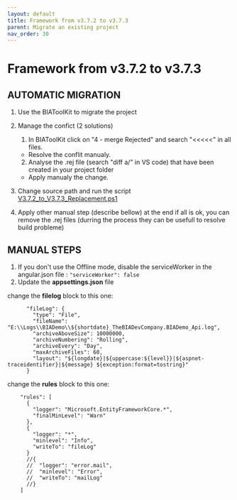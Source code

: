 ```yaml
---
layout: default
title: Framework from v3.7.2 to v3.7.3
parent: Migrate an existing project
nav_order: 30
---
```

# Framework from v3.7.2 to v3.7.3

## AUTOMATIC MIGRATION
 
1. Use the BIAToolKit to migrate the project

2. Manage the confict (2 solutions)
   1. In BIAToolKit click on "4 - merge Rejected" and search "<<<<<" in all files.  
    * Resolve the conflit manualy.
   2. Analyse the .rej file (search "diff a/" in VS code) that have been created in your project folder
     * Apply manualy the change.

3. Change source path and run the script [V3.7.2_to_V3.7.3_Replacement.ps1](./Scripts/V3.7.2_to_V3.7.3_Replacement.ps1)

4. Apply other manual step (describe bellow) at the end if all is ok, you can remove the .rej files (durring the process they can be usefull to resolve build probleme)

## MANUAL STEPS
1. If you don't use the Offline mode, disable the serviceWorker in the angular.json file : ```"serviceWorker": false```
2. Update the **appsettings.json** file

change the **filelog** block to this one:
```
      "fileLog": {
        "type": "File",
        "fileName": "E:\\Logs\\BIADemo\\${shortdate}_TheBIADevCompany.BIADemo_Api.log",
        "archiveAboveSize": 10000000,
        "archiveNumbering": "Rolling",
        "archiveEvery": "Day",
        "maxArchiveFiles": 60,
        "layout": "${longdate}|${uppercase:${level}}|${aspnet-traceidentifier}|${message} ${exception:format=tostring}"
      }
```
change the **rules** block to this one:
```
    "rules": [
      {
        "logger": "Microsoft.EntityFrameworkCore.*",
        "finalMinLevel": "Warn"
      },
      {
        "logger": "*",
        "minlevel": "Info",
        "writeTo": "fileLog"
      }
      //{
      //  "logger": "error.mail",
      //  "minlevel": "Error",
      //  "writeTo": "mailLog"
      //}
    ]
```
